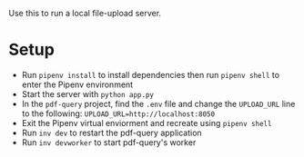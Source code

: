 Use this to run a local file-upload server.

# Setup

- Run `pipenv install` to install dependencies then run `pipenv shell` to enter the Pipenv environment
- Start the server with `python app.py`
- In the `pdf-query` project, find the `.env` file and change the `UPLOAD_URL` line to the following: `UPLOAD_URL=http://localhost:8050`
- Exit the Pipenv virtual enviorment and recreate using `pipenv shell`
- Run `inv dev` to restart the pdf-query application
- Run `inv devworker` to start  pdf-query's worker
